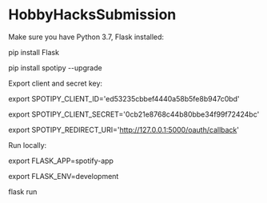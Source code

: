 # HobbyHacksSubmission

Make sure you have Python 3.7, Flask installed:

pip install Flask

pip install spotipy --upgrade


Export client and secret key:

export SPOTIPY_CLIENT_ID='ed53235cbbef4440a58b5fe8b947c0bd'

export SPOTIPY_CLIENT_SECRET='0cb21e8768c44b80bbe34f99f72424bc'

export SPOTIPY_REDIRECT_URI='http://127.0.0.1:5000/oauth/callback'


Run locally:

export FLASK_APP=spotify-app

export FLASK_ENV=development

flask run
